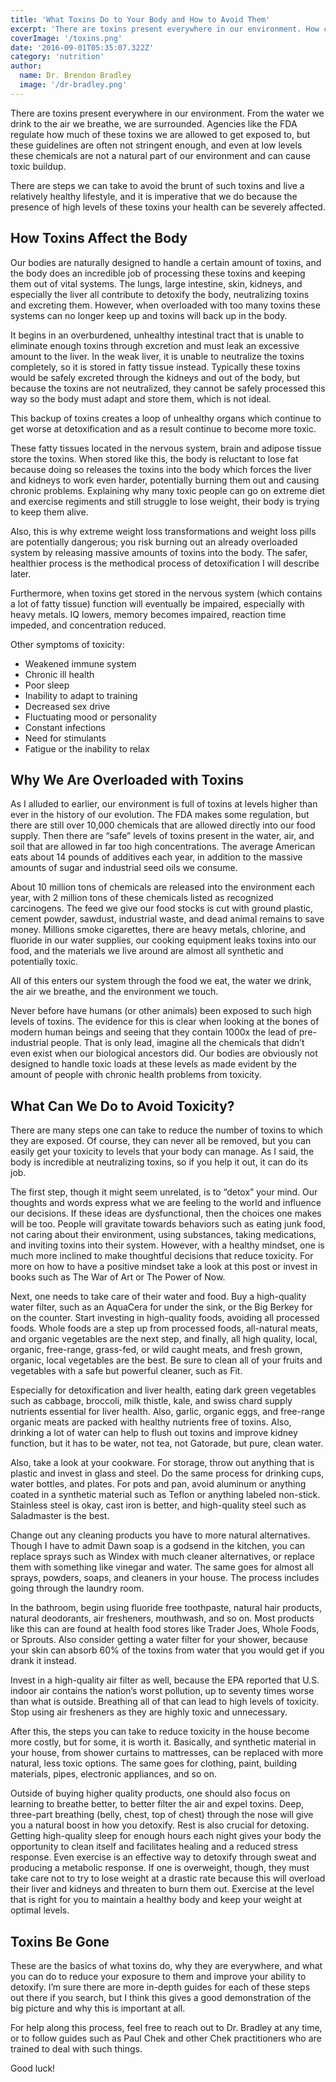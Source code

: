 ```yaml
---
title: 'What Toxins Do to Your Body and How to Avoid Them'
excerpt: 'There are toxins present everywhere in our environment. How can we avoid them?'
coverImage: '/toxins.png'
date: '2016-09-01T05:35:07.322Z'
category: 'nutrition'
author:
  name: Dr. Brendon Bradley
  image: '/dr-bradley.png'
---
```


There are toxins present everywhere in our environment. From the water we drink to the air we breathe, we are surrounded. Agencies like the FDA regulate how much of these toxins we are allowed to get exposed to, but these guidelines are often not stringent enough, and even at low levels these chemicals are not a natural part of our environment and can cause toxic buildup.

There are steps we can take to avoid the brunt of such toxins and live a relatively healthy lifestyle, and it is imperative that we do because the presence of high levels of these toxins your health can be severely affected.

## How Toxins Affect the Body

Our bodies are naturally designed to handle a certain amount of toxins, and the body does an incredible job of processing these toxins and keeping them out of vital systems. The lungs, large intestine, skin, kidneys, and especially the liver all contribute to detoxify the body, neutralizing toxins and excreting them. However, when overloaded with too many toxins these systems can no longer keep up and toxins will back up in the body.

It begins in an overburdened, unhealthy intestinal tract that is unable to eliminate enough toxins through excretion and must leak an excessive amount to the liver. In the weak liver, it is unable to neutralize the toxins completely, so it is stored in fatty tissue instead. Typically these toxins would be safely excreted through the kidneys and out of the body, but because the toxins are not neutralized, they cannot be safely processed this way so the body must adapt and store them, which is not ideal.

This backup of toxins creates a loop of unhealthy organs which continue to get worse at detoxification and as a result continue to become more toxic.

These fatty tissues located in the nervous system, brain and adipose tissue store the toxins. When stored like this, the body is reluctant to lose fat because doing so releases the toxins into the body which forces the liver and kidneys to work even harder, potentially burning them out and causing chronic problems. Explaining why many toxic people can go on extreme diet and exercise regiments and still struggle to lose weight, their body is trying to keep them alive.

Also, this is why extreme weight loss transformations and weight loss pills are potentially dangerous; you risk burning out an already overloaded system by releasing massive amounts of toxins into the body. The safer, healthier process is the methodical process of detoxification I will describe later.

Furthermore, when toxins get stored in the nervous system (which contains a lot of fatty tissue) function will eventually be impaired, especially with heavy metals. IQ lowers, memory becomes impaired, reaction time impeded, and concentration reduced.

Other symptoms of toxicity:

- Weakened immune system
- Chronic ill health
- Poor sleep
- Inability to adapt to training
- Decreased sex drive
- Fluctuating mood or personality
- Constant infections
- Need for stimulants
- Fatigue or the inability to relax

## Why We Are Overloaded with Toxins

As I alluded to earlier, our environment is full of toxins at levels higher than ever in the history of our evolution. The FDA makes some regulation, but there are still over 10,000 chemicals that are allowed directly into our food supply. Then there are “safe” levels of toxins present in the water, air, and soil that are allowed in far too high concentrations. The average American eats about 14 pounds of additives each year, in addition to the massive amounts of sugar and industrial seed oils we consume.

About 10 million tons of chemicals are released into the environment each year, with 2 million tons of these chemicals listed as recognized carcinogens. The feed we give our food stocks is cut with ground plastic, cement powder, sawdust, industrial waste, and dead animal remains to save money. Millions smoke cigarettes, there are heavy metals, chlorine, and fluoride in our water supplies, our cooking equipment leaks toxins into our food, and the materials we live around are almost all synthetic and potentially toxic.

All of this enters our system through the food we eat, the water we drink, the air we breathe, and the environment we touch.

Never before have humans (or other animals) been exposed to such high levels of toxins. The evidence for this is clear when looking at the bones of modern human beings and seeing that they contain 1000x the lead of pre-industrial people. That is only lead, imagine all the chemicals that didn’t even exist when our biological ancestors did. Our bodies are obviously not designed to handle toxic loads at these levels as made evident by the amount of people with chronic health problems from toxicity.

## What Can We Do to Avoid Toxicity?

There are many steps one can take to reduce the number of toxins to which they are exposed. Of course, they can never all be removed, but you can easily get your toxicity to levels that your body can manage. As I said, the body is incredible at neutralizing toxins, so if you help it out, it can do its job.

The first step, though it might seem unrelated, is to “detox” your mind. Our thoughts and words express what we are feeling to the world and influence our decisions. If these ideas are dysfunctional, then the choices one makes will be too. People will gravitate towards behaviors such as eating junk food, not caring about their environment, using substances, taking medications, and inviting toxins into their system. However, with a healthy mindset, one is much more inclined to make thoughtful decisions that reduce toxicity. For more on how to have a positive mindset take a look at this post or invest in books such as The War of Art or The Power of Now.

Next, one needs to take care of their water and food. Buy a high-quality water filter, such as an AquaCera for under the sink, or the Big Berkey for on the counter. Start investing in high-quality foods, avoiding all processed foods. Whole foods are a step up from processed foods, all-natural meats, and organic vegetables are the next step, and finally, all high quality, local, organic, free-range, grass-fed, or wild caught meats, and fresh grown, organic, local vegetables are the best. Be sure to clean all of your fruits and vegetables with a safe but powerful cleaner, such as Fit.

Especially for detoxification and liver health, eating dark green vegetables such as cabbage, broccoli, milk thistle, kale, and swiss chard supply nutrients essential for liver health. Also, garlic, organic eggs, and free-range organic meats are packed with healthy nutrients free of toxins. Also, drinking a lot of water can help to flush out toxins and improve kidney function, but it has to be water, not tea, not Gatorade, but pure, clean water.

Also, take a look at your cookware. For storage, throw out anything that is plastic and invest in glass and steel. Do the same process for drinking cups, water bottles, and plates. For pots and pan, avoid aluminum or anything coated in a synthetic material such as Teflon or anything labeled non-stick. Stainless steel is okay, cast iron is better, and high-quality steel such as Saladmaster is the best.

Change out any cleaning products you have to more natural alternatives. Though I have to admit Dawn soap is a godsend in the kitchen, you can replace sprays such as Windex with much cleaner alternatives, or replace them with something like vinegar and water. The same goes for almost all sprays, powders, soaps, and cleaners in your house. The process includes going through the laundry room.

In the bathroom, begin using fluoride free toothpaste, natural hair products, natural deodorants, air fresheners, mouthwash, and so on. Most products like this can are found at health food stores like Trader Joes, Whole Foods, or Sprouts. Also consider getting a water filter for your shower, because your skin can absorb 60% of the toxins from water that you would get if you drank it instead.

Invest in a high-quality air filter as well, because the EPA reported that U.S. indoor air contains the nation’s worst pollution, up to seventy times worse than what is outside. Breathing all of that can lead to high levels of toxicity. Stop using air fresheners as they are highly toxic and unnecessary.

After this, the steps you can take to reduce toxicity in the house become more costly, but for some, it is worth it. Basically, and synthetic material in your house, from shower curtains to mattresses, can be replaced with more natural, less toxic options. The same goes for clothing, paint, building materials, pipes, electronic appliances, and so on.

Outside of buying higher quality products, one should also focus on learning to breathe better, to better filter the air and expel toxins. Deep, three-part breathing (belly, chest, top of chest) through the nose will give you a natural boost in how you detoxify. Rest is also crucial for detoxing. Getting high-quality sleep for enough hours each night gives your body the opportunity to clean itself and facilitates healing and a reduced stress response. Even exercise is an effective way to detoxify through sweat and producing a metabolic response. If one is overweight, though, they must take care not to try to lose weight at a drastic rate because this will overload their liver and kidneys and threaten to burn them out. Exercise at the level that is right for you to maintain a healthy body and keep your weight at optimal levels.

## Toxins Be Gone

These are the basics of what toxins do, why they are everywhere, and what you can do to reduce your exposure to them and improve your ability to detoxify. I’m sure there are more in-depth guides for each of these steps out there if you search, but I think this gives a good demonstration of the big picture and why this is important at all.

For help along this process, feel free to reach out to Dr. Bradley at any time, or to follow guides such as Paul Chek and other Chek practitioners who are trained to deal with such things.

Good luck!
